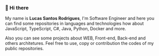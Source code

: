 ### 👋 Hi there


My name is **Lucas Santos Rodrigues**, I'm Software Engineer and here you can find some repositories in languages and technologies how about JavaScript, TypeScript, C#, Java, Python, Docker and more.

Also you can see some projects about WEB, Front-end, Back-end and others architetures. Feel free to use, copy or contribution the codes of my public repositories.
